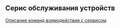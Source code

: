 ## Серис обслуживания устройств
[Описание команд взимодействия с сервисом](.docx/web_service_commands.md)

